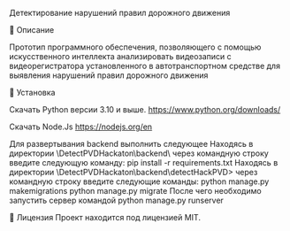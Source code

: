 Детектирование нарушений правил дорожного движения

🚀 Описание

Прототип программного обеспечения, позволяющего с помощью искусственного
интеллекта анализировать видеозаписи с видеорегистратора установленного в
автотранспортном средстве для выявления нарушений правил дорожного движения

📝 Установка

Скачать Python версии 3.10 и выше. https://www.python.org/downloads/

Скачать Node.Js https://nodejs.org/en

Для развертывания backend выполнить следующее Находясь в директории \DetectPVDHackaton\backend\ через командную строку введите следующую команду: pip install -r requirements.txt Находясь в директории \DetectPVDHackaton\backend\detectHackPVD> через командную строку введите следующие команды: python manage.py makemigrations python manage.py migrate После чего необходимо запустить сервер командой python manage.py runserver

📃 Лицензия
Проект находится под лицензией MIT.